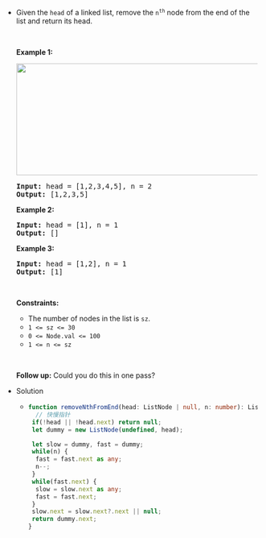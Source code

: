 - <p>Given the <code>head</code> of a linked list, remove the <code>n<sup>th</sup></code> node from the end of the list and return its head.</p>
  
  <p>&nbsp;</p>
  <p><strong class="example">Example 1:</strong></p>
  <img alt="" src="https://assets.leetcode.com/uploads/2020/10/03/remove_ex1.jpg" style="width: 542px; height: 222px;" />
  <pre>
  <strong>Input:</strong> head = [1,2,3,4,5], n = 2
  <strong>Output:</strong> [1,2,3,5]
  </pre>
  
  <p><strong class="example">Example 2:</strong></p>
  
  <pre>
  <strong>Input:</strong> head = [1], n = 1
  <strong>Output:</strong> []
  </pre>
  
  <p><strong class="example">Example 3:</strong></p>
  
  <pre>
  <strong>Input:</strong> head = [1,2], n = 1
  <strong>Output:</strong> [1]
  </pre>
  
  <p>&nbsp;</p>
  <p><strong>Constraints:</strong></p>
  
  <ul>
  	<li>The number of nodes in the list is <code>sz</code>.</li>
  	<li><code>1 &lt;= sz &lt;= 30</code></li>
  	<li><code>0 &lt;= Node.val &lt;= 100</code></li>
  	<li><code>1 &lt;= n &lt;= sz</code></li>
  </ul>
  
  <p>&nbsp;</p>
  <p><strong>Follow up:</strong> Could you do this in one pass?</p>
- Solution
	- ```typescript
	  function removeNthFromEnd(head: ListNode | null, n: number): ListNode | null {
	    // 快慢指针
	   if(!head || !head.next) return null;
	   let dummy = new ListNode(undefined, head);
	  
	   let slow = dummy, fast = dummy;
	   while(n) {
	    fast = fast.next as any;
	    n--;
	   }
	   while(fast.next) {
	    slow = slow.next as any;
	    fast = fast.next;
	   }
	   slow.next = slow.next?.next || null;
	   return dummy.next;
	  }
	  ```